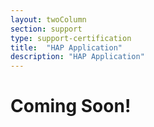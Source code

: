 ```yaml
---
layout: twoColumn
section: support
type: support-certification
title:  "HAP Application"
description: "HAP Application"
---
```


# Coming Soon!
